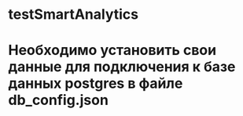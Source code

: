 # testSmartAnalytics




# Необходимо установить свои данные для подключения к базе данных postgres в файле db_config.json






